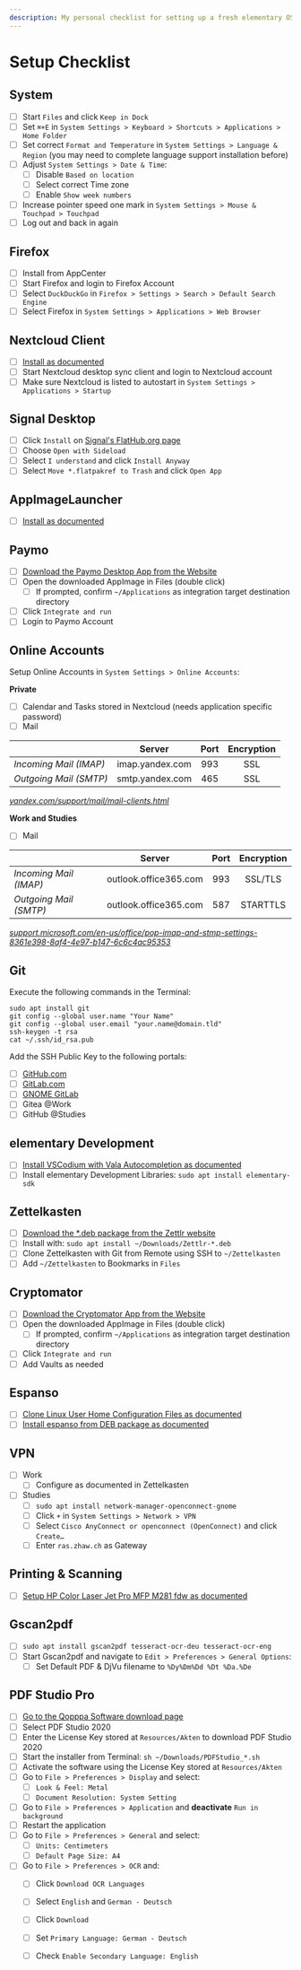 ```yaml
---
description: My personal checklist for setting up a fresh elementary OS installation.
---
```


# Setup Checklist

## System

* [ ] Start `Files` and click `Keep in Dock`
* [ ] Set `⌘+E` in `System Settings > Keyboard > Shortcuts > Applications > Home Folder`
* [ ] Set correct `Format and Temperature` in `System Settings > Language & Region` \(you may need to complete language support installation before\)
* [ ] Adjust `System Settings > Date & Time`:
  * [ ] Disable `Based on location`
  * [ ] Select correct Time zone
  * [ ] Enable `Show week numbers`
* [ ] Increase pointer speed one mark in `System Settings > Mouse & Touchpad > Touchpad`
* [ ] Log out and back in again

## Firefox

* [ ] Install from AppCenter
* [ ] Start Firefox and login to Firefox Account
* [ ] Select `DuckDuckGo` in `Firefox > Settings > Search > Default Search Engine`
* [ ] Select Firefox in `System Settings > Applications > Web Browser`

## Nextcloud Client

* [ ] [Install as documented](../../resources/linux-desktop/install-nextcloud-client.md)
* [ ] Start Nextcloud desktop sync client and login to Nextcloud account
* [ ] Make sure Nextcloud is listed to autostart in `System Settings > Applications > Startup`

## Signal Desktop

* [ ] Click `Install` on [Signal's FlatHub.org page](https://flathub.org/apps/details/org.signal.Signal)
* [ ] Choose `Open with Sideload`
* [ ] Select `I understand` and click `Install Anyway`
* [ ] Select `Move *.flatpakref to Trash` and click `Open App`

## AppImageLauncher

* [ ] [Install as documented](https://github.com/TheAssassin/AppImageLauncher/wiki/Install-on-Ubuntu-or-Debian)

## Paymo

* [ ] [Download the Paymo Desktop App from the Website](https://www.paymoapp.com/downloads-and-integrations/)
* [ ] Open the downloaded AppImage in Files \(double click\)
  * [ ] If prompted, confirm `~/Applications` as integration target destination directory
* [ ] Click `Integrate and run`
* [ ] Login to Paymo Account

## Online Accounts

Setup Online Accounts in `System Settings > Online Accounts`:

**Private**

* [ ] Calendar and Tasks stored in Nextcloud \(needs application specific password\)
* [ ] Mail

|  | Server | Port | Encryption |
| :--- | :---: | :---: | :---: |
| _Incoming Mail \(IMAP\)_ | imap.yandex.com | 993 | SSL |
| _Outgoing Mail \(SMTP\)_ | smtp.yandex.com | 465 | SSL |

[_yandex.com/support/mail/mail-clients.html_](https://yandex.com/support/mail/mail-clients.html)

**Work and Studies**

* [ ] Mail

|  | Server | Port | Encryption |
| :--- | :---: | :---: | :---: |
| _Incoming Mail \(IMAP\)_ | outlook.office365.com | 993 | SSL/TLS |
| _Outgoing Mail \(SMTP\)_ | outlook.office365.com | 587 | STARTTLS |

[_support.microsoft.com/en-us/office/pop-imap-and-stmp-settings-8361e398-8af4-4e97-b147-6c6c4ac95353_](https://support.microsoft.com/en-us/office/pop-imap-and-stmp-settings-8361e398-8af4-4e97-b147-6c6c4ac95353)

## Git

Execute the following commands in the Terminal:

```text
sudo apt install git
git config --global user.name "Your Name"
git config --global user.email "your.name@domain.tld"
ssh-keygen -t rsa
cat ~/.ssh/id_rsa.pub
```

Add the SSH Public Key to the following portals:

* [ ] [GitHub.com](https://github.com/settings/keys)
* [ ] [GitLab.com](https://gitlab.com/-/profile/keys)
* [ ] [GNOME GitLab](https://gitlab.gnome.org/-/profile/keys)
* [ ] Gitea @Work
* [ ] GitHub @Studies

## elementary Development

* [ ] [Install VSCodium with Vala Autocompletion as documented](../../resources/linux-desktop/vscode-setup-vala-autocompletion.md)
* [ ] Install elementary Development Libraries: `sudo apt install elementary-sdk`

## Zettelkasten

* [ ] [Download the \*.deb package from the Zettlr website](https://www.zettlr.com/download)
* [ ] Install with: `sudo apt install ~/Downloads/Zettlr-*.deb`
* [ ] Clone Zettelkasten with Git from Remote using SSH to `~/Zettelkasten`
* [ ] Add `~/Zettelkasten` to Bookmarks in `Files`

## Cryptomator

* [ ] [Download the Cryptomator App from the Website](https://cryptomator.org/downloads/)
* [ ] Open the downloaded AppImage in Files \(double click\)
  * [ ] If prompted, confirm `~/Applications` as integration target destination directory
* [ ] Click `Integrate and run`
* [ ] Add Vaults as needed

## Espanso

* [ ] [Clone Linux User Home Configuration Files as documented](https://github.com/marbetschar/config/)
* [ ] [Install espanso from DEB package as documented](https://espanso.org/install/linux/)

## VPN

* [ ] Work
  * [ ] Configure as documented in Zettelkasten
* [ ] Studies
  * [ ] `sudo apt install network-manager-openconnect-gnome`
  * [ ] Click `+` in `System Settings > Network > VPN`
  * [ ] Select `Cisco AnyConnect or openconnect (OpenConnect)` and click `Create…`
  * [ ] Enter `ras.zhaw.ch` as Gateway

## Printing & Scanning

* [ ] [Setup HP Color Laser Jet Pro MFP M281 fdw as documented](../../resources/linux-desktop/setup-hp-color-laser-jet-pro-mfp-m281-fdw.md)

## Gscan2pdf

* [ ] `sudo apt install gscan2pdf tesseract-ocr-deu tesseract-ocr-eng`
* [ ] Start Gscan2pdf and navigate to `Edit > Preferences > General Options`:
  * [ ] Set Default PDF & DjVu filename to `%Dy%Dm%Dd %Dt %Da.%De`

## PDF Studio Pro

* [ ] [Go to the Qopppa Software download page](https://kbpdfstudio.qoppa.com/download-previous-versions/)
* [ ] Select PDF Studio 2020
* [ ] Enter the License Key stored at `Resources/Akten` to download PDF Studio 2020
* [ ] Start the installer from Terminal: `sh ~/Downloads/PDFStudio_*.sh`
* [ ] Activate the software using the License Key stored at `Resources/Akten`
* [ ] Go to `File > Preferences > Display` and select:
  * [ ] `Look & Feel: Metal`
  * [ ] `Document Resolution: System Setting`
* [ ] Go to `File > Preferences > Application` and **deactivate** `Run in background`
* [ ] Restart the application
* [ ] Go to `File > Preferences > General` and select:
  * [ ] `Units: Centimeters`
  * [ ] `Default Page Size: A4`
* [ ] Go to `File > Preferences > OCR` and:
  * [ ] Click `Download OCR Languages`
  * [ ] Select `English` and `German - Deutsch`
  * [ ] Click `Download`
  * [ ] Set `Primary Language: German - Deutsch`
  * [ ] Check `Enable Secondary Language: English`


